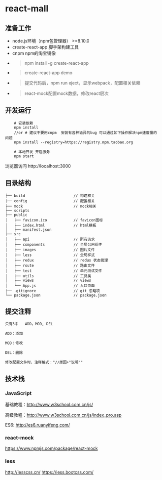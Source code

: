 # react-mall
## 准备工作
- node.js环境（npm包管理器） >=8.10.0
- create-react-app 脚手架构建工具
- cnpm  npm的淘宝镜像
- > npm install -g create-react-app
- > create-react-app demo
- > 提交代码后，npm run eject，显示webpack，配置相关依赖
- > react-mock配置mock数据，修改react层次


## 开发运行
```
    # 安装依赖
    npm install
    //or # 建议不要用cnpm  安装有各种诡异的bug 可以通过如下操作解决npm速度慢的问题
    npm install --registry=https://registry.npm.taobao.org

    # 本地开发 开启服务
    npm start
```
浏览器访问 http://localhost:3000

## 目录结构
```
├── build                      // 构建相关  
├── config                     // 配置相关
├── mock                       // mock相关
├── scripts                    
├── public                     
│   ├── favicon.ico            // favicon图标
│   ├── index.html             // html模板
│   ├── manifest.json
├── src                        
│   ├── api                    // 所有请求
│   ├── components             // 全局公用组件
│   ├── images                 // 图片文件
│   ├── less                   // 全局样式
│   ├── redux                  // redux 状态管理
│   ├── route                  // 路由文件
│   ├── test                   // 单元测试文件
│   ├── utils                  // 工具类
│   ├── views                  // views
│   └── App.js                 // 入口页面
├── .gitignore                 // git 忽略项
└── package.json               // package.json
```

## 提交注释

    只有3中   ADD，MOD, DEL

    ADD：添加

    MOD：修改

    DEL：删除

    修改配置文件时，注释格式："//原因+"说明""

## 技术栈

### JavaScript

基础教程：http://www.w3school.com.cn/js/

高级教程：http://www.w3school.com.cn/js/index_pro.asp

ES6: http://es6.ruanyifeng.com/

### react-mock 
https://www.npmjs.com/package/react-mock

### less
http://lesscss.cn/
https://less.bootcss.com/